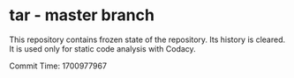 # tar - master branch

This repository contains frozen state of the repository.
Its history is cleared. It is used only for static code
analysis with Codacy.

Commit Time: 1700977967
